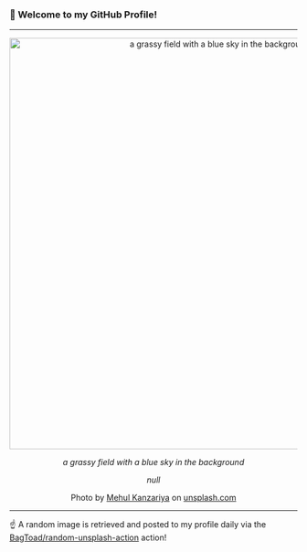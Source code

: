 ### 👋 Welcome to my GitHub Profile!

----

<div align="center">
  <img width="720" src="https://images.unsplash.com/photo-1702373749921-3ed85367c2ad?crop=entropy&cs=tinysrgb&fit=max&fm=jpg&ixid=M3w1NTI0OTR8MHwxfHJhbmRvbXx8fHx8fHx8fDE3NTc1NzEyODl8&ixlib=rb-4.1.0&q=80&w=1080" alt="a grassy field with a blue sky in the background">
  
  <em>a grassy field with a blue sky in the background</em>
  
  <em>null</em>
  
  Photo by [Mehul Kanzariya](https://aculix.com) on [unsplash.com](https://unsplash.com/)
</div>

----

☝️ A random image is retrieved and posted to my profile daily via the [BagToad/random-unsplash-action](https://github.com/BagToad/random-unsplash-action) action!
